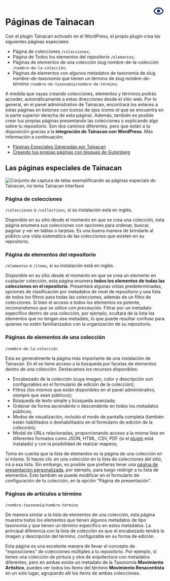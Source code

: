 <div style="float: right; margin-left: 1rem;">
	<img 
		alt="Ícone de Ver no Tema" 
		src="/es-mx/_assets/images/icon_see.png"
		width="42"
		height="42">
</div>

# Páginas de Tainacan

Con el plugin Tainacan activado en el WordPress, el propio plugin crea las siguientes páginas especiales:

- Página de colecciones `/colecciones`;
- Página de Todos los elementos del repositorio `/elementos`;
- Páginas de elementos de una colección slug nombre-de-la-colección `/nombre-de-la-colección`;
- Páginas de elementos con algunos metadatos de taxonomía de slug _nombre-de-taxonomía_ que tienen un término de slug _nombre-de-término_ `/nombre-de-taxonomía/nombre-de-término`;

A medida que vayas creando colecciones, elementos y términos podrás acceder, automáticamente a estas direcciones desde el sitio web. Por lo general, en el panel administrativo de Tainacan, encontrará los enlaces a estas páginas en botones con íconos de ojos (como el que se encuentra en la parte superior derecha de esta página). Además, también es posible crear tus propias páginas presentando las colecciones o explicando algo sobre tu repositorio. Son dos caminos diferentes, pero que están a tu disposición gracias a la **integración de Tainacan con WordPress**. Más información a continuación:

- [Páginas Especiales Generadas por Tainacan](#las-páginas-especiales-de-tainacan)
- [Creando tus propias páginas con bloques de Gutenberg](/es-mx/gutenberg-blocks)

## Las páginas especiales de Tainacan

![Conjunto de captura de telas exemplificando as páginas especiais do Tainacan, no  tema Tainacan Interface](/_assets/images/paginas_especiais_tainacan.png)

### Página de colecciones

`/colecciones` o `/collections`, si su instalación está en inglés.

Disponible en su sitio desde el momento en que se crea una colección, esta página enumera sus colecciones con opciones para ordenar, buscar, paginar y ver en tablas o tarjetas. Es una buena manera de brindarle al público una vista sistemática de las colecciones que existen en su repositorio.

### Página de elementos del repositorio

`/elementos` o `/items`, si su instalación está en inglés.

Disponible en su sitio desde el momento en que se crea un elemento en cualquier colección, esta página enumera **todos los elementos de todas las colecciones en el repositorio**. Presentará algunas vistas predeterminadas, opciones de clasificación por metadatos de nivel de repositorio y una lista de todos los filtros para todas las colecciones, además de un filtro de colecciones. Si bien el acceso a todos  los elementos es potente, _recomendamos que se utilice con precaución_. Filtrar por un metadato específico dentro de una colección, por ejemplo, ocultará de la lista los elementos que no tengan ese metadato, lo que puede resultar confuso para quienes no estén familiarizados con la organización de su repositorio.

### Páginas de elementos de una colección

`/nombre-de-la-colección`

Esta es generalmente la página más importante de una instalación de Tainacan. En él se tiene acceso a la búsqueda por facetas de elementos dentro de una colección. Destacamos los recursos disponibles:

- Encabezado de la colección (cuya imagen, color y descripción son configurables en el formulario de edición de la colección);
- Filtros (los mismos que están disponibles en el panel administrativo, siempre que sean públicos);
- Búsqueda de texto simple y búsqueda avanzada;
- Ordenar de forma ascendente o descendente en todos los metadatos públicos;
- Modos de visualización, incluido el modo de pantalla completa (también están habilitados o deshabilitados en el formulario de edición de la colección);
- Modal de URLs relacionadas, proporcionando acceso a la misma lista en diferentes formatos como JSON, HTML, CSV, PDF (si el [plugin](/es-mx/plugin-pdf-exposer) está instalado) y con la posibilidad de realizar mapeos;

Toma en cuenta que la lista de elementos es la página de una colección en sí misma. Si haces clic en una colección en la lista de colecciones del sitio, irá a esa lista. Sin embargo, es posible que prefieras tener una [página de presentación personalizada](/es-mx/gutenberg-blocks), por ejemplo, para luego redirigir a tu lista de elementos. Esto también se puede modificar en el formulario de configuración de tu colección, en la opción "Página de presentación".

### Páginas de artículos a término

`/nombre-taxonomía/nombre-término`

De manera similar a la lista de elementos de una colección, esta página muestra todos los elementos que tienen algunos metadatos de tipo taxonomía y que tienen un término específico en estos metadatos. La principal diferencia con la lista de colección es que el encabezado tendrá la imagen y descripción del término, configurable en su forma de edición.

Esta página es una excelente manera de llevar el concepto de "exposiciones" de colecciones múltiples a tu repositorio. Por ejemplo, si tienes una colección de pintura y otra de arquitectura con metadatos diferentes, pero en ambas existe un metadato de la Taxonomía **Movimiento Artístico**, puedes ver todos los ítems del término **Movimiento Renacentista** en un solo lugar, agrupando allí los ítems de ambas colecciones.
